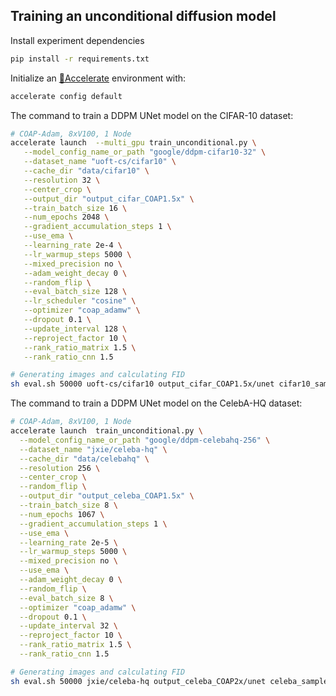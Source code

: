 ## Training an unconditional diffusion model

Install experiment dependencies

```bash
pip install -r requirements.txt
```

Initialize an [🤗Accelerate](https://github.com/huggingface/accelerate/) environment with:

```bash
accelerate config default
```

The command to train a DDPM UNet model on the CIFAR-10 dataset:

```bash
# COAP-Adam, 8xV100, 1 Node
accelerate launch  --multi_gpu train_unconditional.py \
   --model_config_name_or_path "google/ddpm-cifar10-32" \
   --dataset_name "uoft-cs/cifar10" \
   --cache_dir "data/cifar10" \
   --resolution 32 \
   --center_crop \
   --output_dir "output_cifar_COAP1.5x" \
   --train_batch_size 16 \
   --num_epochs 2048 \
   --gradient_accumulation_steps 1 \
   --use_ema \
   --learning_rate 2e-4 \
   --lr_warmup_steps 5000 \
   --mixed_precision no \
   --adam_weight_decay 0 \
   --random_flip \
   --eval_batch_size 128 \
   --lr_scheduler "cosine" \
   --optimizer "coap_adamw" \
   --dropout 0.1 \
   --update_interval 128 \
   --reproject_factor 10 \
   --rank_ratio_matrix 1.5 \
   --rank_ratio_cnn 1.5 
```

```bash
# Generating images and calculating FID
sh eval.sh 50000 uoft-cs/cifar10 output_cifar_COAP1.5x/unet cifar10_samples 2500 32 epsilon
```

The command to train a DDPM UNet model on the CelebA-HQ dataset:

```bash
# COAP-Adam, 8xV100, 1 Node
accelerate launch  train_unconditional.py \
  --model_config_name_or_path "google/ddpm-celebahq-256" \
  --dataset_name "jxie/celeba-hq" \
  --cache_dir "data/celebahq" \
  --resolution 256 \
  --center_crop \
  --random_flip \
  --output_dir "output_celeba_COAP1.5x" \
  --train_batch_size 8 \
  --num_epochs 1067 \
  --gradient_accumulation_steps 1 \
  --use_ema \
  --learning_rate 2e-5 \
  --lr_warmup_steps 5000 \
  --mixed_precision no \
  --use_ema \
  --adam_weight_decay 0 \
  --random_flip \
  --eval_batch_size 8 \
  --optimizer "coap_adamw" \
  --dropout 0.1 \
  --update_interval 32 \
  --reproject_factor 10 \
  --rank_ratio_matrix 1.5 \
  --rank_ratio_cnn 1.5 
```

```bash
# Generating images and calculating FID
sh eval.sh 50000 jxie/celeba-hq output_celeba_COAP2x/unet celeba_samples 64 256 epsilon
```
